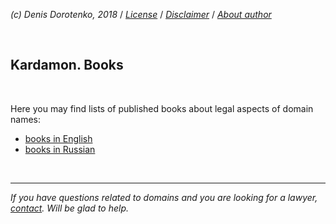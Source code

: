*(c) Denis Dorotenko, 2018* / *[License](https://github.com/xCounsel/kardamon/blob/master/English/LICENSE.md)* / *[Disclaimer](https://github.com/xCounsel/kardamon/blob/master/English/DISCLAIMER.md)* / *[About author](https://dorotenko.pro/english/)*

<br/>

## Kardamon. Books

<br/>

Here you may find lists of published books about legal aspects of domain names:

* [books in English](/English/books/English.md)
* [books in Russian](/English/books/Russian.md)


<br/>

----
*If you have questions related to domains and you are looking for a lawyer, [contact](http://dorotenko.pro/contact/). Will be glad to help.* 
